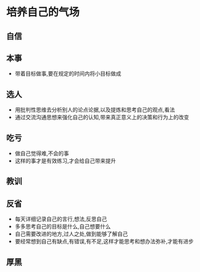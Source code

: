 # 培养自己的气场

## 自信

## 本事

- 带着目标做事,要在规定的时间内将小目标做成

## 选人

- 用批判性思维去分析别人的论点论据,以及提炼和思考自己的观点,看法
- 通过交流沟通思想来强化自己的认知,带来真正意义上的决策和行为上的改变

## 吃亏

- 做自己觉得难,不会的事
- 这样的事才是有效练习,才会给自己带来提升

## 教训

## 反省

- 每天详细记录自己的言行,想法,反思自己
- 多多思考自己的目标是什么,自己想要什么
- 自己需要改进的地方,过人之处,做到能够了解自己
- 要经常想到自己有缺点,有错误,有不足,这样才能思考和想办法弥补,才能有进步

## 厚黑
